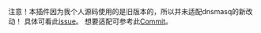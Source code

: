 注意！本插件因为我个人源码使用的是旧版本的，所以并未适配dnsmasq的新改动！
具体可看此[issue](https://github.com/xiaorouji/openwrt-passwall/issues/3455)。
想要适配可参考此[Commit](https://github.com/xiaorouji/openwrt-passwall/commit/87051ecf1ac3acfe53a5a63e6d59a3fdc18d6453)。
